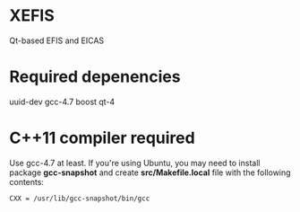 XEFIS
=====

Qt-based EFIS and EICAS

Required depenencies
====================

uuid-dev
gcc-4.7
boost
qt-4

C++11 compiler required
=======================

Use gcc-4.7 at least. If you're using Ubuntu, you may need to
install package **gcc-snapshot** and create **src/Makefile.local**
file with the following contents:

```
CXX = /usr/lib/gcc-snapshot/bin/gcc
```
